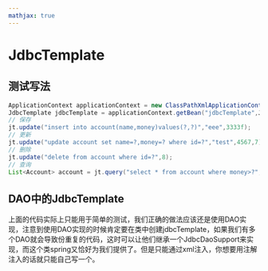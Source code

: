 ```yaml
---
mathjax: true
---
```



# JdbcTemplate
## 测试写法
```java
ApplicationContext applicationContext = new ClassPathXmlApplicationContext("bean.xml");
JdbcTemplate jdbcTemplate = applicationContext.getBean("jdbcTemplate",JdbcTemplate.class);
// 保存
jt.update("insert into account(name,money)values(?,?)","eee",3333f);
// 更新
jt.update("update account set name=?,money=? where id=?","test",4567,7);
// 删除
jt.update("delete from account where id=?",8);
// 查询
List<Account> account = jt.query("select * from account where money>?",new BeanPropertyRowMapper<Account>(Account.class),1000f);
```
## DAO中的JdbcTemplate
 上面的代码实际上只能用于简单的测试，我们正确的做法应该还是使用DAO实现，注意到使用DAO实现的时候肯定要在类中创建jdbcTemplate，如果我们有多个DAO就会导致份重复的代码，这时可以让他们继承一个JdbcDaoSupport来实现，而这个类spring又恰好为我们提供了。但是只能通过xml注入，你想要用注解注入的话就只能自己写一个。



